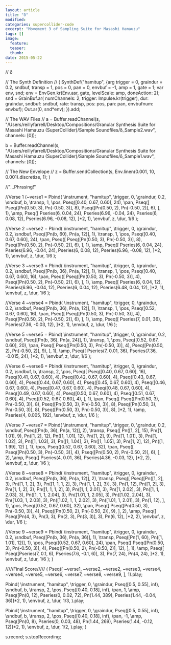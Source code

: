 ```yaml
---
layout: article
title: "δ"
modified:
categories: supercollider-code
excerpt: "Movement 3 of Sampling Suite for Masashi Hamauzu"
tags: []
image:
  feature:
  teaser:
  thumb:
date: 2015-05-22
---
```


// δ

// The Synth Definition //
(
SynthDef("hamitup", {arg trigger = 0, graindur = 0.2, sndbuf, transp = 1, pos = 0, pan = 0, envbuf = -1, amp = 1, gate = 1;
var env, snd;
env = EnvGen.kr(Env.asr, gate, levelScale: amp, doneAction: 2);
snd = GrainBuf.ar(
numChannels: 2,
trigger: Impulse.kr(trigger),
dur: graindur,
sndbuf: sndbuf,
rate: transp,
pos: pos,
pan: pan,
envbufnum: envbuf);
Out.ar(0, snd*env);
}).add;

// The WAV Files //
a = Buffer.readChannel(s, "/Users/reillyfarrell/Desktop/Compositions/Granular Synthesis Suite for Masashi Hamauzu (SuperCollider)/Sample Soundfiles/δ_Sample2.wav", channels: [0]);

b = Buffer.readChannel(s, "/Users/reillyfarrell/Desktop/Compositions/Granular Synthesis Suite for Masashi Hamauzu (SuperCollider)/Sample Soundfiles/δ_Sample1.wav", channels: [0]);

// The New Envelope //
z = Buffer.sendCollection(s, Env.linen(0.001, 10, 0.001).discretize, 1);
)

//"...Phrasing!"

//Verse 1
(~verse1 = Pbind(
\instrument, "hamitup",
\trigger, 0,
\graindur, 0.2,
\sndbuf, b,
\transp, 1,
\pos, Pseq([0.40, 0.67, 0.60], 24),
\pan, Pseq([
Pseq([Pn(0.50, 3), Pn(-0.50, 3)], 8),
Pseq([Pn(0.50, 2), Pn(-0.50, 2)], 6),
], 1),
\amp, Pseq([
Pseries(6, 0.04, 24), Pseries(6.96, -0.04, 24),
Pseries(6, 0.08, 12), Pseries(6.96, -0.08, 12),
]*2, 1),
\envbuf, z,
\dur, 1/6
);

//Verse 2
~verse2 = Pbind(
\instrument, "hamitup",
\trigger, 0,
\graindur, 0.2,
\sndbuf, Pseq([Pn(b, 60), Pn(a, 12)], 1),
\transp, 1,
\pos, Pseq([0.40, 0.67, 0.60], 24),
\pan, Pseq([
Pseq([Pn(0.50, 3), Pn(-0.50, 3)], 8),
Pseq([Pn(0.50, 2), Pn(-0.50, 2)], 6),
], 1),
\amp, Pseq([
Pseries(6, 0.04, 24), Pseries(6.96, -0.04, 24),
Pseries(6, 0.08, 12), Pseries(6.96, -0.08, 12),
]*2, 1),
\envbuf, z,
\dur, 1/6
);

//Verse 3
~verse3 = Pbind(
\instrument, "hamitup",
\trigger, 0,
\graindur, 0.2,
\sndbuf, Pseq([Pn(b, 36), Pn(a, 12)], 1),
\transp, 1,
\pos, Pseq([0.40, 0.67, 0.60], 16),
\pan, Pseq([
Pseq([Pn(0.50, 3), Pn(-0.50, 3)], 4),
Pseq([Pn(0.50, 2), Pn(-0.50, 2)], 6),
], 1),
\amp, Pseq([
Pseries(6, 0.04, 12), Pseries(6.96, -0.04, 12),
Pseries(6, 0.04, 12), Pseries(6.48, 0.04, 12),
]*2, 1),
\envbuf, z,
\dur, 1/6
);

//Verse 4
~verse4 = Pbind(
\instrument, "hamitup",
\trigger, 0,
\graindur, 0.2,
\sndbuf, Pseq([Pn(b, 36), Pn(a, 12)], 1),
\transp, 1,
\pos, Pseq([0.52, 0.67, 0.60], 16),
\pan, Pseq([
Pseq([Pn(0.50, 3), Pn(-0.50, 3)], 4),
Pseq([Pn(0.50, 2), Pn(-0.50, 2)], 6),
], 1),
\amp, Pseq([
Pseries(7, 0.01, 36), Pseries(7.36, -0.03, 12),
]*2, 1),
\envbuf, z,
\dur, 1/6
);

//Verse 5
~verse5 = Pbind(
\instrument, "hamitup",
\trigger, 0,
\graindur, 0.2,
\sndbuf, Pseq([Pn(b, 36), Pn(a, 24)], 1),
\transp, 1,
\pos, Pseq([0.52, 0.67, 0.60], 20),
\pan, Pseq([
Pseq([Pn(0.50, 3), Pn(-0.50, 3)], 4),
Pseq([Pn(0.50, 2), Pn(-0.50, 2)], 9),
], 1),
\amp, Pseq([
Pseries(7, 0.01, 36), Pseries(7.36, -0.015, 24),
]*2, 1),
\envbuf, z,
\dur, 1/6
);

//Verse 6
~verse6 = Pbind(
\instrument, "hamitup",
\trigger, 0,
\graindur, 0.2,
\sndbuf, b,
\transp, 2,
\pos, Pseq([
Pseq([0.40, 0.67, 0.60], 16),
Pseq([0.41, 0.67, 0.60], 4),
Pseq([0.42, 0.67, 0.60], 4),
Pseq([0.43, 0.67, 0.60], 4),
Pseq([0.44, 0.67, 0.60], 4),
Pseq([0.45, 0.67, 0.60], 4),
Pseq([0.46, 0.67, 0.60], 4),
Pseq([0.47, 0.67, 0.60], 4),
Pseq([0.48, 0.67, 0.60], 4),
Pseq([0.49, 0.67, 0.60], 4),
Pseq([0.50, 0.67, 0.60], 4),
Pseq([0.51, 0.67, 0.60], 4),
Pseq([0.52, 0.67, 0.60], 4),
], 1),
\pan, Pseq([
Pseq([Pn(0.50, 3), Pn(-0.50, 3)], 8),
Pseq([Pn(0.50, 3), Pn(-0.50, 3)], 8),
Pseq([Pn(0.50, 3), Pn(-0.50, 3)], 8),
Pseq([Pn(0.50, 3), Pn(-0.50, 3)], 8),
]*2, 1),
\amp, Pseries(4, 0.005, 192),
\envbuf, z,
\dur, 1/6
);

//Verse 7
~verse7 = Pbind(
\instrument, "hamitup",
\trigger, 0,
\graindur, 0.2,
\sndbuf, Pseq([Pn(b, 36), Pn(a, 12)], 2),
\transp, Pseq([
Pn([1, 2], 15), Pn([1, 1.01], 9),
Pn([1, 2], 12), Pn([1, 1.01], 12),
Pn([1, 2], 9), Pn([1, 1.01], 3), Pn([1, 1.02], 3), Pn([1, 1.03], 3), Pn([1, 1.04], 3), Pn([1, 1.05], 3),
Pn([1, 2], 12), Pn([1, 1.99], 12)
], 1),
\pos, Pseq([0.52, 0.67, 0.60], 32),
\pan, Pseq([
Pseq([Pn(0.50, 3), Pn(-0.50, 3)], 4),
Pseq([Pn(0.50, 2), Pn(-0.50, 2)], 6),
], 2),
\amp, Pseq([
Pseries(4, 0.01, 36), Pseries(4.36, -0.03, 12),
]*2, 2),
\envbuf, z,
\dur, 1/6
);

//Verse 8
~verse8 = Pbind(
\instrument, "hamitup",
\trigger, 0,
\graindur, 0.2,
\sndbuf, Pseq([Pn(b, 36), Pn(a, 12)], 2),
\transp, Pseq([
		Pseq([Pn([1, 2], 3), Pn([1, 1, 2], 3), Pn([1, 1, 1, 2], 3), Pn([1, 1, 2], 3)], 3),
		Pn(1, 12),
		Pn([1, 2], 3), Pn([1, 1, 2], 3), Pn([1, 1, 1, 2], 3), Pn([1, 1, 2.01], 3),
		Pn([1, 2.02], 3), Pn([1, 1, 2.03], 3), Pn([1, 1, 1, 2.04], 3), Pn([1.01, 1, 2.05], 3),
		Pn([1.02, 2.04], 3), Pn([1.03, 1, 2.03], 3), Pn([1.02, 1, 1, 2.02], 3), Pn([1.01, 1, 2.01], 3),
		Pn(1, 12),
], 1),
\pos, Pseq([0.52, 0.67, 0.60], 32),
\pan, Pseq([
Pseq([Pn(0.50, 3), Pn(-0.50, 3)], 4),
Pseq([Pn(0.50, 2), Pn(-0.50, 2)], 9),
], 2),
\amp, Pseq([
Pseq([Pn(4, 3), Pn(3, 3), Pn(2, 3), Pn(3, 3)], 3),
Pn(6, 12),
]*2, 2),
\envbuf, z,
\dur, 1/6
);

//Verse 9
~verse9 = Pbind(
\instrument, "hamitup",
\trigger, 0,
\graindur, 0.2,
\sndbuf, Pseq([Pn(b, 36), Pn(a, 36)], 1),
\transp, Pseq([Pn(1, 60), Pn([1, 1.01], 12)], 1),
\pos, Pseq([0.52, 0.67, 0.60], 24),
\pan, Pseq([
Pseq([Pn(0.50, 3), Pn(-0.50, 3)], 4),
Pseq([Pn(0.50, 2), Pn(-0.50, 2)], 12),
], 1),
\amp, Pseq([
Pseq([Pseries(7, 0.1, 6), Pseries(7.6, -0.1, 6)], 3),
Pn(7, 24),
Pn(4, 24),
]*2, 1),
\envbuf, z,
\dur, 1/6
);
)

/////Final Score/////
(
Pseq([
~verse1,
~verse2,
~verse2,
~verse3,
~verse4,
~verse4,
~verse5,
~verse6,
~verse7,
~verse8,
~verse9,
], 1).play;

Pbind(
\instrument, "hamitup",
\trigger, 0,
\graindur, Pseq([0.5, 0.55], inf),
\sndbuf, b,
\transp, 2,
\pos, Pseq([0.40, 0.18], inf),
\pan, 1,
\amp, Pseq([Pn(0, 12), Pseries(0, 0.02, 72), Pn(1.44, 389), Pseries(1.44, -0.04, 36)]*2, 1),
\envbuf, z,
\dur, 1/3,
).play;

Pbind(
\instrument, "hamitup",
\trigger, 0,
\graindur, Pseq([0.5, 0.55], inf),
\sndbuf, b,
\transp, 2,
\pos, Pseq([0.40, 0.18], inf),
\pan, -1,
\amp, Pseq([Pn(0, 8), Pseries(0, 0.03, 48), Pn(1.44, 269), Pseries(1.44, -0.12, 12)]*2, 1),
\envbuf, z,
\dur, 1/2,
).play;
)

s.record;
s.stopRecording;

